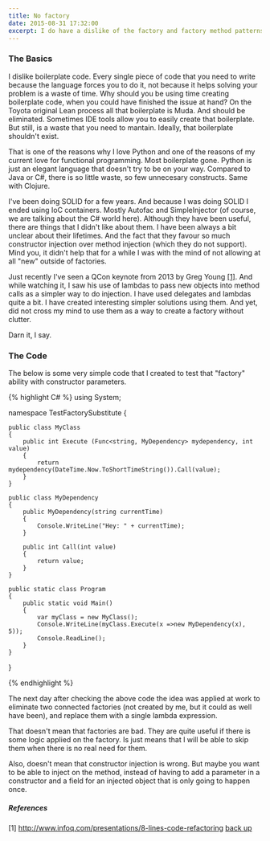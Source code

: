```yaml
---
title: No factory
date: 2015-08-31 17:32:00
excerpt: I do have a dislike of the factory and factory method patterns. Mostly because I have abused them. Thanks to lambdas in C# you can skip them on simple casses. 
---
```


### The Basics

I dislike boilerplate code. Every single piece of code that you need to write because the language forces you to do it, not because it helps solving your problem is a waste of time. Why should you be using time creating boilerplate code, when you could have finished the issue at hand? On the Toyota original Lean process all that boilerplate is Muda. And should be eliminated. Sometimes IDE tools allow you to easily create that boilerplate. But still, is a waste that you need to mantain. Ideally, that boilerplate shouldn't exist.

That is one of the reasons why I love Python and one of the reasons of my current love for functional programming. Most boilerplate gone. Python is just an elegant language that doesn't try to be on your way. Compared to Java or C#, there is so little waste, so few unnecesary constructs. Same with Clojure.

I've been doing SOLID for a few years. And because I was doing SOLID I ended using IoC containers. Mostly Autofac and SimpleInjector (of course, we are talking about the C# world here). Although they have been useful, there are things that I didn't like about them. I have been always a bit unclear about their lifetimes. And the fact that they favour so much constructor injection over method injection (which they do not support). Mind you, it didn't help that for a while I was with the mind of not allowing at all "new" outside of factories. 

Just recently I've seen a QCon keynote from 2013 by Greg Young <a name="return1"><a href="#1">[1]</a></a>. And while watching it, I saw his use of lambdas to pass new objects into method calls as a simpler way to do injection. I have used delegates and lambdas quite a bit. I have created interesting simpler solutions using them. And yet, did not cross my mind to use them as a way to create a factory without clutter.

Darn it, I say.

### The Code

The below is some very simple code that I created to test that "factory" ability with constructor parameters.

{% highlight C# %}
using System;

namespace TestFactorySubstitute
{

    public class MyClass
    {
        public int Execute (Func<string, MyDependency> mydependency, int value)
        {
            return mydependency(DateTime.Now.ToShortTimeString()).Call(value);
        }
    }

    public class MyDependency
    {
        public MyDependency(string currentTime)
        {
            Console.WriteLine("Hey: " + currentTime);
        }

        public int Call(int value)
        {
            return value;
        }
    }

    public static class Program
    {
        public static void Main()
        {
            var myClass = new MyClass();
            Console.WriteLine(myClass.Execute(x =>new MyDependency(x), 5));
            Console.ReadLine();
        }
    }
}

{% endhighlight %}

The next day after checking the above code the idea was applied at work to eliminate two connected factories (not created by me, but it could as well have been), and replace them with a single lambda expression.

That doesn't mean that factories are bad. They are quite useful if there is some logic applied on the factory. Is just means that I will be able to skip them when there is no real need for them.

Also, doesn't mean that constructor injection is wrong. But maybe you want to be able to inject on the method, instead of having to add a parameter in a constructor and a field for an injected object that is only going to happen once.

##### References

[1] <a href="http://www.infoq.com/presentations/8-lines-code-refactoring">http://www.infoq.com/presentations/8-lines-code-refactoring</a> <a name="1"><a href="#return1">back up</a></a>
